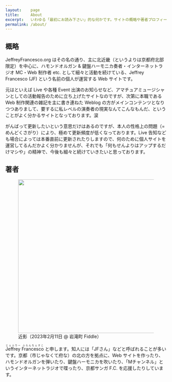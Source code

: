 ```yaml
---
layout:    page
title:     About
excerpt:   いわゆる「最初にお読み下さい」的な何かです。サイトの概略や著者プロフィール、いくつかの技術情報、閲覧に関するヒント、著作権とライセンス、免責事項、プライバシーポリシーなどが含まれます…という予定ですが、未完成です。涙
permalink: /about/
---
```


概略
--------------------

JeffreyFrancesco.org はその名の通り、主に北近畿（というよりは京都府北部限定）を中心に、ハモンドオルガン & 鍵盤ハーモニカ奏者・インターネットラジオ MC・Web 制作者 etc. として細々と活動を続けている、Jeffrey Francesco (JF) という名前の個人が運営する Web サイトです。

元はといえば Live や各種 Event 出演のお知らせなど、アマチュアミュージシャンとしての活動報告のために立ち上げたサイトなのですが、次第に本職である Web 制作関連の雑記を主に書き連ねた Weblog の方がメインコンテンツとなりつつありまして、要するに私レベルの演奏者の現実なんてこんなもんだ、ということがよく分かるサイトとなっております。涙

がんばって更新したいという意思だけはあるのですが、本人の性格上の問題（=めんどくさがり）により、極めて更新頻度が低くなっております。Live 告知なども場合によっては本番直前に更新されたりしますので、何のために個人サイトを運営してるんだかよく分かりませんが、それでも「何もせんよりはアップするだけマシや」の精神で、今後も細々と続けていきたいと思っております。



著者
--------------------

<figure class="photo">
  <div class="photo-content">
    <img alt="" src="/images/profile-202402.jpg" width="736" height="480" />
  </div>
  <figcaption class="photo-caption">近影（2023年2月11日 @ 岩滝町 Fiddle）</figcaption>
</figure>

<ruby>Jeffrey Francesco<rp>（</rp><rt>じぇふりー ふらんちぇすこ</rt><rp>）</rp></ruby> と申します。知人には「JFさん」などと呼ばれることが多いです。京都（市じゃなくて府な）の北の方を拠点に、Web サイトを作ったり、ハモンドオルガンを弾いたり、鍵盤ハーモニカを吹いたり、「Mチャンネル」というインターネットラジオで喋ったり、京都サンガ F.C. を応援したりしています。


